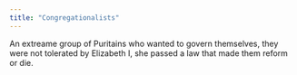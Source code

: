 ```yaml
---
title: "Congregationalists"
---
```

An extreame group of Puritains who wanted to govern themselves, they were not tolerated by Elizabeth I, she passed a law that made them reform or die.

